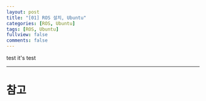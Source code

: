 ```yaml
---
layout: post
title: "[01] ROS 설치, Ubuntu"
categories: [ROS, Ubuntu]
tags: [ROS, Ubuntu]
fullview: false
comments: false
---
```


test it's test

---

# 참고

